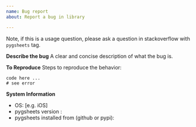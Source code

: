 ```yaml
---
name: Bug report
about: Report a bug in library

---
```


Note, if this is a usage question, please ask a question in stackoverflow with `pygsheets` tag.

**Describe the bug**
A clear and concise description of what the bug is.

**To Reproduce**
Steps to reproduce the behavior:
```
code here ...
# see error
```

**System Information**
 - OS: [e.g. iOS]
 - pygsheets version :
 - pygsheets installed from (github or pypi):
